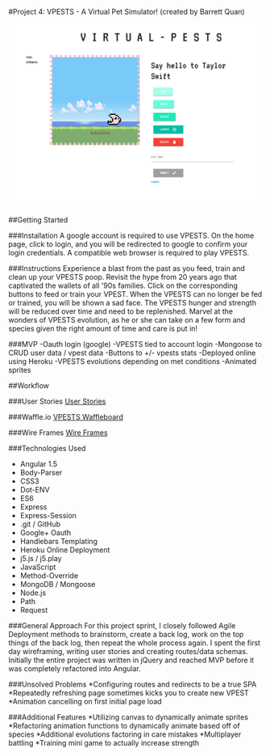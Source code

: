 #Project 4: VPESTS - A Virtual Pet Simulator! (created by Barrett Quan)

![](/wireframes/vpests-screenshot.png)

##Getting Started

###Installation
A google account is required to use VPESTS. On the home page, click
to login, and you will be redirected to google to confirm your login
credentials. A compatible web browser is required to play VPESTS.

###Instructions
Experience a blast from the past as you feed, train and clean up your VPESTS
poop. Revisit the hype from 20 years ago that captivated the wallets of
all '90s families. Click on the corresponding buttons to feed or train 
your VPEST. When the VPESTS can no longer be fed or trained, you will be
shown a sad face. The VPESTS hunger and strength will be reduced over time
and need to be replenished. Marvel at the wonders of VPESTS evolution, as
he or she can take on a few form and species given the right amount of time
and care is put in!

###MVP
-Oauth login (google)
-VPESTS tied to account login
-Mongoose to CRUD user data / vpest data
-Buttons to +/- vpests stats
-Deployed online using Heroku
-VPESTS evolutions depending on met conditions
-Animated sprites

##Workflow

###User Stories
[User Stories](https://github.com/yeahbq/project_04-vpets-/blob/master/vpests-userstories.JPG)

###Waffle.io
[VPESTS Waffleboard](https://waffle.io/yeahbq/project_04-vpets-)

###Wire Frames
[Wire Frames](https://github.com/yeahbq/project_04-vpets-/blob/master/vpests-wireframes.JPG)

###Technologies Used
* Angular 1.5
* Body-Parser
* CSS3
* Dot-ENV
* ES6
* Express
* Express-Session
* .git / GitHub
* Google+ Oauth
* Handlebars Templating
* Heroku Online Deployment
* j5.js / j5.play
* JavaScript
* Method-Override
* MongoDB / Mongoose
* Node.js
* Path
* Request

###General Approach
For this project sprint, I closely followed Agile Deployment methods
to brainstorm, create a back log, work on the top things of the back log, 
then repeat the whole process again. I spent the first day wireframing,
writing user stories and creating routes/data schemas. Initially the entire
project was written in jQuery and reached MVP before it was completely
refactored into Angular.

###Unsolved Problems
*Configuring routes and redirects to be a true SPA
*Repeatedly refreshing page sometimes kicks you to create new VPEST
*Animation cancelling on first initial page load

###Additional Features
*Utilizing canvas to dynamically animate sprites
*Refactoring animation functions to dynamically animate based off of species
*Additional evolutions factoring in care mistakes
*Multiplayer battling
*Training mini game to actually increase strength

